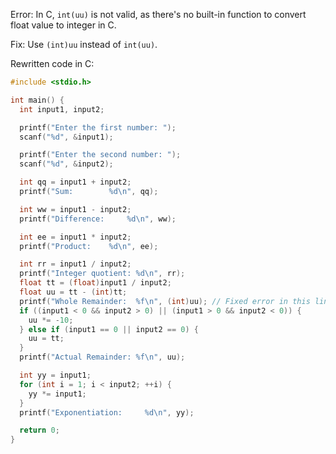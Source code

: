 Error: In C, `int(uu)` is not valid, as there's no built-in function to convert float value to integer in C.

Fix: Use `(int)uu` instead of `int(uu)`.

Rewritten code in C:

```c
#include <stdio.h>

int main() {
  int input1, input2;

  printf("Enter the first number: ");
  scanf("%d", &input1);

  printf("Enter the second number: ");
  scanf("%d", &input2);

  int qq = input1 + input2;
  printf("Sum: 		  %d\n", qq);

  int ww = input1 - input2;
  printf("Difference: 	  %d\n", ww);

  int ee = input1 * input2;
  printf("Product: 	  %d\n", ee);

  int rr = input1 / input2;
  printf("Integer quotient: %d\n", rr);
  float tt = (float)input1 / input2;
  float uu = tt - (int)tt;
  printf("Whole Remainder:  %f\n", (int)uu); // Fixed error in this line
  if ((input1 < 0 && input2 > 0) || (input1 > 0 && input2 < 0)) {
    uu *= -10;
  } else if (input1 == 0 || input2 == 0) {
    uu = tt;
  }
  printf("Actual Remainder: %f\n", uu);

  int yy = input1;
  for (int i = 1; i < input2; ++i) {
    yy *= input1;
  }
  printf("Exponentiation: 	  %d\n", yy);

  return 0;
}
```

